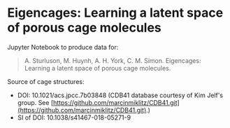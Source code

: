 # Eigencages: Learning a latent space of porous cage molecules

Jupyter Notebook to produce data for:

> A. Sturluson, M. Huynh, A. H. York, C. M. Simon. Eigencages: Learning a latent space of porous cage molecules.

Source of cage structures:
* DOI: 10.1021/acs.jpcc.7b03848 (CDB41 database courtesy of Kim Jelf's group. See [https://github.com/marcinmiklitz/CDB41.git](https://github.com/marcinmiklitz/CDB41.git).)
* SI of DOI: 10.1038/s41467-018-05271-9
